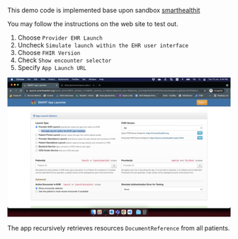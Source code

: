 This demo code is implemented base upon sandbox [smarthealthit](https://launch.smarthealthit.org/?auth_error=&fhir_version_1=r4&fhir_version_2=r4&iss=&launch_ehr=1&launch_url=https%3A%2F%2Fepic-2.jonascheng1.repl.co%2Flaunch.html&patient=aa0b29d0-6916-4fb7-85f0-6e42370dd5fa&prov_skip_auth=1&prov_skip_login=1&provider=e443ac58-8ece-4385-8d55-775c1b8f3a37&pt_skip_auth=1&public_key=&sb=&sde=&select_encounter=1&sim_ehr=0&token_lifetime=15&user_pt=)

You may follow the instructions on the web site to test out.
1. Choose `Provider EHR Launch`
2. Uncheck `Simulate launch within the EHR user interface`
3. Choose `FHIR Version`
4. Check `Show encounter selector`
5. Specify `App Launch URL`

![smart-app-launcher](../smart-app-launcher.png)

The app recursively retrieves resources `DocumentReference` from all patients.
